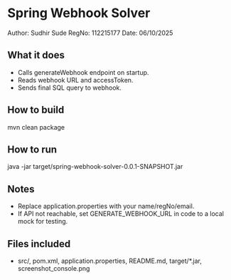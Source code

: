 # Spring Webhook Solver

Author: Sudhir Sude
RegNo: 112215177
Date: 06/10/2025

## What it does

- Calls generateWebhook endpoint on startup.
- Reads webhook URL and accessToken.
- Sends final SQL query to webhook.

## How to build

mvn clean package

## How to run

java -jar target/spring-webhook-solver-0.0.1-SNAPSHOT.jar

## Notes

- Replace application.properties with your name/regNo/email.
- If API not reachable, set GENERATE_WEBHOOK_URL in code to a local mock for testing.

## Files included

- src/, pom.xml, application.properties, README.md, target/*.jar, screenshot_console.png
